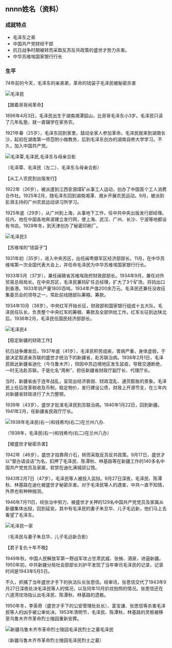 ## nnnn姓名（资料）

### 成就特点

- 毛泽东之弟
- 中国共产党财经干部
- 抗日战争时期被转而采取反苏反共政策的盛世才势力杀害。
- 中华苏维埃国家银行行长


### 生平

74年前的今天，毛泽东的亲弟弟，革命的钱袋子毛泽民被秘密杀害

![毛泽民](毛泽民.jpg)



【跟着哥哥闹革命】

1896年4月3日，毛泽民出生于湖南湘潭韶山，比哥哥毛泽东小3岁。毛泽民只读了几年私塾，就一直辍学在家务农。

1921年春（25岁），毛泽东回到家里，鼓动全家人参加革命。毛泽民就来到湖南长沙，起初在湖南第一师范附小做教务，后到毛泽东创办的湖南自修大学学习。不久，加入中国共产党。

![毛泽覃,毛泽民,毛泽东与母亲合影](毛泽覃,毛泽民,毛泽东与母亲合影.jpeg)

（毛泽覃、毛泽民（左二）、毛泽东与母亲合影）

【从工人农民到出版发行】

1922年（26岁），被派遣到江西安源煤矿从事工人运动，创办了中国首个工人消费合作社。1925年2月，随毛泽东回到湖南湘潭、湘乡开展农民运动。9月，被派到彭湃主持的广州农民运动讲习所学习。

1925年底（29岁），从广州到上海，从事地下工作，任中共中央出版发行部经理。任内，他在中国各地奔波建立发行网，使上海、武汉、广州、长沙、宁波等地都设有书店。1929年冬，到天津创办了秘密印刷厂。

![毛泽民3](毛泽民3.jpg)

【苏维埃的“钱袋子”】

1931年初（35岁），进入中央苏区，出任闽粤赣军区经济部部长。11月，在中华苏维埃第一次全国代表大会上，并任命毛泽民为中华苏维埃国家银行行长。

1933年5月（37岁），兼任闽赣省苏维埃政府财政部部长。1934年9月，兼任对外贸易总局局长。在中央苏区，毛泽民兼钨矿任总经理，扩大了3个矿场，将钨出口到香港。1933年钨产量1800百吨，1934年产值200余万元。毛泽民还兼任没收征集委员会的领导之一，常赴前线随部队筹粮、筹款。

1934年10月（38岁），中央红军开始长征，财政部和国家银行组成十五大队，毛泽民任队长，负责整个中央红军的筹粮、筹款及全部供给工作。红军长征到达陕北后，1936年2月，毛泽民任国民经济部部长。

![毛泽民4](毛泽民4.jpg)

【稳定新疆的财政工作】

抗日战争爆发后，1937年底（41岁），毛泽民积劳成疾，胃病严重，身体虚弱，于是决定取道亲苏联的盛世才统治下的新疆省，赴苏联治病。1938年2月1日，毛泽民抵达新疆省迪化（今乌鲁木齐），但因中苏边境地区发生鼠疫，导致交通断绝，一时无法赴苏联。于是化名“周彬”，担任新疆省财政厅副厅长、代理厅长。

当时，新疆省由于连年战乱，呈现出经济衰弱、财政混乱、通货膨胀的景象。毛泽民上任后改革税收及币制，稳定物价，发行建设公债，财政上开源节支，在三年内对新疆省财政进行了大力整顿。

1939年（43岁），盛世才批准毛泽民到苏联治病。1940年1月22日，回到新疆。1941年2月，任新疆省民政厅厅长。

![1938年毛泽民(右一)和钱希均(右二)在兰州八办.](1938年毛泽民(右一)和钱希均(右二)在兰州八办..jpeg)

（1938年，毛泽民(右一)和钱希均(右二)在兰州八办）

【被盛世才秘密杀害】

1942年（46岁），盛世才投靠蒋介石，转而采取反苏反共政策。9月17日，盛世才以“督办请谈话”为名，扣押了毛泽民、陈潭秋、林基路等在新疆工作的140多名中国共产党党员及家属，软禁在迪化满城邱公馆。

1943年2月7日（47岁），毛泽民等人被投入监狱。9月27日深夜，毛泽民、陈潭秋、林基路在迪化被盛世才秘密杀害。对于毛泽民等人的遇害，中共一直不知情，外界也有种种揣测。

1946年7月11日，经张治中努力，被盛世才关押的129名中国共产党党员及家属从新疆集体出狱，回到延安。其中有毛泽民的妻子朱旦华、儿子毛远新，他们马上去看望了毛泽东。

![毛泽民一家](毛泽民一家.jpg)

（毛泽民与妻子朱旦华、儿子毛远新合影）

【君子复仇十年不晚】

1949年秋，中国人民解放军第一野战军攻占甘肃武威、张掖、酒泉，进逼新疆。1950年初，中共新疆分局社会部部长刘护平发现了当年审讯毛泽民的记录，记录时间是1943年5月5日。

不久，抓捕了当年盛世才手下的执法队长张思信。经审讯，张思信交代了1943年9月27日深夜处决毛泽民等人的情况，以及同年10月扒坟拍照的情况。张思信还在六道湾坟场指认出毛泽民、陈潭秋、林基路的遗骸。

1950年冬，李英奇（盛世才手下的公安管理处处长）、富宝谦、张思信等杀害毛泽民等人的凶手被公审处决。1953年清明节，毛泽民、陈潭秋、林基路的灵柩被移至乌鲁木齐市革命烈士陵园重新安葬。

![新疆乌鲁木齐市革命烈士陵园毛泽民烈士之墓毛泽民](新疆乌鲁木齐市革命烈士陵园毛泽民烈士之墓毛泽民.jpeg)

（新疆乌鲁木齐市革命烈士陵园毛泽民烈士之墓）

